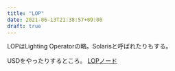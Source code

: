 ```yaml
---
title: "LOP"
date: 2021-06-13T21:38:57+09:00
draft: true
---
```

LOPはLighting Operatorの略。Solarisと呼ばれたりもする。

USDをやったりするところ。
[LOPノード](https://www.sidefx.com/ja/docs/houdini/nodes/lop/index.html)